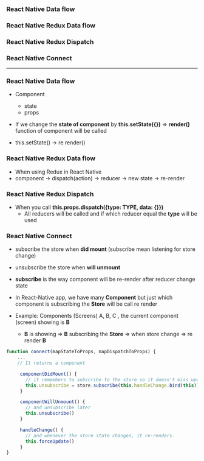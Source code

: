 ### React Native Data flow
### React Native Redux Data flow
### React Native Redux Dispatch
### React Native Connect

----------------------------------------------

### React Native Data flow

* Component
  * state
  * props
  
* If we change the **state of component** by **this.setState({})** => **render()** function of component will be called

* this.setState() -> re render()

### React Native Redux Data flow

* When using Redux in React Native 
* component -> dispatch(action) -> reducer -> new state -> re-render

### React Native Redux Dispatch

* When you call **this.props.dispatch({type: TYPE, data: {}})**
  * All reducers will be called and if which reducer equal the **type** will be used


### React Native Connect
  * subscribe the store when **did mount** (subscribe mean listening for store change)
  * unsubscribe the store when **will unmount**
  * **subscribe** is the way component will be re-render after reducer change state
  * In React-Native app, we have many **Component** but just which component is subscribing the **Store** will be call re render
  
  * Example: Components (Screens) A, B, C , the current component (screen) showing is **B** 
    * **B** is showing => **B** subscribing the **Store** => when store change => re render **B** 

```js
function connect(mapStateToProps, mapDispatchToProps) {
    ...
    // It returns a component

     componentDidMount() {
       // it remembers to subscribe to the store so it doesn't miss updates
       this.unsubscribe = store.subscribe(this.handleChange.bind(this))
     }

     componentWillUnmount() {
       // and unsubscribe later
       this.unsubscribe()
     }

     handleChange() {
       // and whenever the store state changes, it re-renders.
       this.forceUpdate()
     }
}
```
